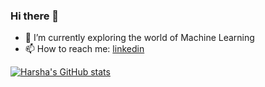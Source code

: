 ### Hi there 👋

 
- 🌱 I’m currently exploring the world of Machine Learning
- 📫 How to reach me: [linkedin](https://www.linkedin.com/in/harshareddy018/)












[![Harsha's GitHub stats](https://github-readme-stats.vercel.app/api?username=harshareddy832)](https://github.com/harshareddy832/github-readme-stats)
